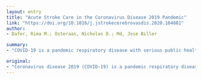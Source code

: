```yaml
---
layout: entry
title: "Acute Stroke Care in the Coronavirus Disease 2019 Pandemic"
link: "https://doi.org/10.1016/j.jstrokecerebrovasdis.2020.104881"
author:
- Dafer, Rima M.; Osteraas, Nicholas D.; Md, Jose Biller

summary:
- "COVID-19 is a pandemic respiratory disease with serious public health risk. Current practice for the management of acute ischemic stroke (AIS) will require modification. The aim of these suggestions is to avoid contributing to the rapid spread of the disease. We present our recommendations for the managing of acute stroke. AIS should be relaxed while maintaining high standard quality of care for patients with AIS. This includes personnel, intensive care/hospital beds, physicians and nurses."

original:
- "Coronavirus disease 2019 (COVID-19) is a pandemic respiratory disease with serious public health risk, and has taken the world off guard with its rapid spread. As the COVID-19 pandemic intensifies, overwhelming the healthcare system and the medical community, current practice for the management of acute ischemic stroke (AIS) will require modification, and guidelines should be relaxed while maintaining high standard quality of care. The aim of these suggestions is to avoid contributing to the rapid spread of COVID-19 as well as to conserve what are likely to be very limited resources (including personnel, intensive care/hospital beds as well as physicians) while maintain high quality care for patients with AIS. We present our recommendations for the management of acute stroke during the COVID-19 pandemics."
---
```


